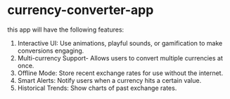 # currency-converter-app
 this app will have the following features:
 1. Interactive UI: Use animations, playful sounds, or gamification to make conversions engaging.
 2. Multi-currency Support- Allows users to convert multiple currencies at once.
 3. Offline Mode: Store recent exchange rates for use without the internet.
 4. Smart Alerts: Notify users when a currency hits a certain value.
 5. Historical Trends: Show charts of past exchange rates.

